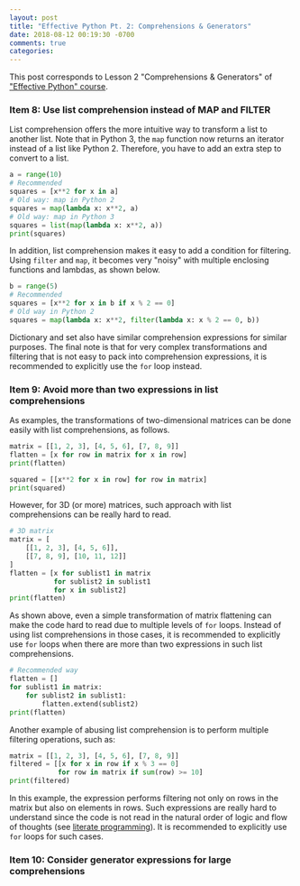 ```yaml
---
layout: post
title: "Effective Python Pt. 2: Comprehensions & Generators"
date: 2018-08-12 00:19:30 -0700
comments: true
categories: 
---
```


This post corresponds to Lesson 2 "Comprehensions & Generators" of ["Effective Python" course](https://www.safaribooksonline.com/videos/effective-python/9780134175249).

<!--more-->

### Item 8: Use list comprehension instead of MAP and FILTER

List comprehension offers the more intuitive way to transform a list to another list.
Note that in Python 3, the `map` function now returns an iterator instead of a list like Python 2.
Therefore, you have to add an extra step to convert to a list.

``` python List comprehension
a = range(10)
# Recommended
squares = [x**2 for x in a]
# Old way: map in Python 2
squares = map(lambda x: x**2, a)
# Old way: map in Python 3
squares = list(map(lambda x: x**2, a))
print(squares)
```

In addition, list comprehension makes it easy to add a condition for filtering.
Using `filter` and `map`, it becomes very "noisy" with multiple enclosing functions and lambdas, as shown below.

``` python List comprehension with filtering
b = range(5)
# Recommended
squares = [x**2 for x in b if x % 2 == 0]
# Old way in Python 2
squares = map(lambda x: x**2, filter(lambda x: x % 2 == 0, b))
```

Dictionary and set also have similar comprehension expressions for similar purposes.
The final note is that for very complex transformations and filtering that is not easy to pack into comprehension expressions, it is recommended to explicitly use the `for` loop instead.

### Item 9: Avoid more than two expressions in list comprehensions

As examples, the transformations of two-dimensional matrices can be done easily with list comprehensions, as follows.

``` python Transforming matrices
matrix = [[1, 2, 3], [4, 5, 6], [7, 8, 9]]
flatten = [x for row in matrix for x in row]
print(flatten)

squared = [[x**2 for x in row] for row in matrix]
print(squared)
```

However, for 3D (or more) matrices, such approach with list comprehensions can be really hard to read.

``` python 3D matrix
# 3D matrix
matrix = [
    [[1, 2, 3], [4, 5, 6]],
    [[7, 8, 9], [10, 11, 12]]
]
flatten = [x for sublist1 in matrix
           for sublist2 in sublist1
           for x in sublist2]
print(flatten)
```

As shown above, even a simple transformation of matrix flattening can make the code hard to read due to multiple levels of `for` loops.
Instead of using list comprehensions in those cases, it is recommended to explicitly use `for` loops when there are more than two expressions in such list comprehensions.

``` python 3D matrix
# Recommended way
flatten = []
for sublist1 in matrix:
    for sublist2 in sublist1:
        flatten.extend(sublist2)
print(flatten)
```

Another example of abusing list comprehension is to perform multiple filtering operations, such as:

``` python Multiple filtering operations
matrix = [[1, 2, 3], [4, 5, 6], [7, 8, 9]]
filtered = [[x for x in row if x % 3 == 0]
            for row in matrix if sum(row) >= 10]
print(filtered)
```

In this example, the expression performs filtering not only on rows in the matrix but also on elements in rows.
Such expressions are really hard to understand since the code is not read in the natural order of logic and flow of thoughts (see [literate programming](https://en.wikipedia.org/wiki/Literate_programming)).
It is recommended to explicitly use `for` loops for such cases.

### Item 10: Consider generator expressions for large comprehensions


